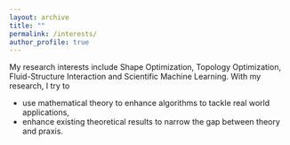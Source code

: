 ```yaml
---
layout: archive
title: ""
permalink: /interests/
author_profile: true
---
```


My research interests include Shape Optimization, Topology Optimization, Fluid-Structure Interaction and Scientific Machine Learning. With my research, I try to
* use mathematical theory to enhance algorithms to tackle real world applications,
* enhance existing theoretical results to narrow the gap between theory and praxis.